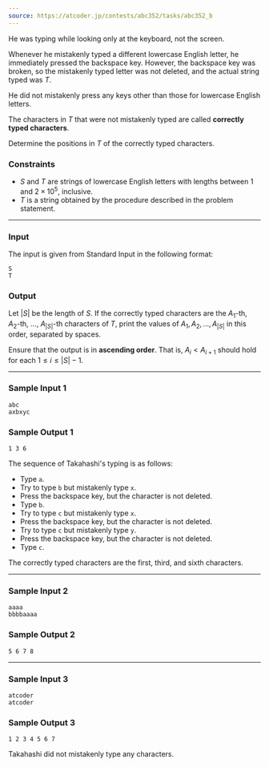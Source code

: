 ```yaml
---
source: https://atcoder.jp/contests/abc352/tasks/abc352_b
---
```


He was typing while looking only at the keyboard, not the screen.

Whenever he mistakenly typed a different lowercase English letter, he immediately pressed the backspace key. However, the backspace key was broken, so the mistakenly typed letter was not deleted, and the actual string typed was $T$.

He did not mistakenly press any keys other than those for lowercase English letters.

The characters in $T$ that were not mistakenly typed are called **correctly typed characters**.

Determine the positions in $T$ of the correctly typed characters.

### Constraints

-   $S$ and $T$ are strings of lowercase English letters with lengths between $1$ and $2 \times 10^5$, inclusive.
-   $T$ is a string obtained by the procedure described in the problem statement.

___

### Input

The input is given from Standard Input in the following format:

```
S
T
```

### Output

Let $|S|$ be the length of $S$. If the correctly typed characters are the $A_1$\-th, $A_2$\-th, $\ldots$, $A_{|S|}$\-th characters of $T$, print the values of $A_1, A_2, \ldots, A_{|S|}$ in this order, separated by spaces.

Ensure that the output is in **ascending order**. That is, $A_i < A_{i + 1}$ should hold for each $1 \leq i \leq |S| - 1$.

___

### Sample Input 1

```
abc
axbxyc
```

### Sample Output 1

```
1 3 6
```

The sequence of Takahashi's typing is as follows:

-   Type `a`.
-   Try to type `b` but mistakenly type `x`.
-   Press the backspace key, but the character is not deleted.
-   Type `b`.
-   Try to type `c` but mistakenly type `x`.
-   Press the backspace key, but the character is not deleted.
-   Try to type `c` but mistakenly type `y`.
-   Press the backspace key, but the character is not deleted.
-   Type `c`.

The correctly typed characters are the first, third, and sixth characters.

___

### Sample Input 2

```
aaaa
bbbbaaaa
```

### Sample Output 2

```
5 6 7 8
```

___

### Sample Input 3

```
atcoder
atcoder
```

### Sample Output 3

```
1 2 3 4 5 6 7
```

Takahashi did not mistakenly type any characters.
